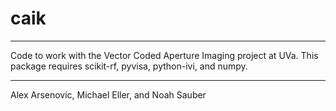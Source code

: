 # caik
__________
Code to work with the Vector Coded Aperture Imaging project at UVa. This package requires scikit-rf, pyvisa, python-ivi, and numpy.
__________
Alex Arsenovic, Michael Eller, and Noah Sauber
